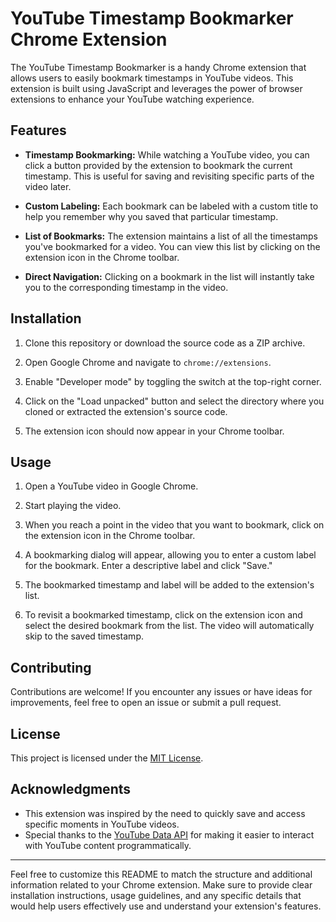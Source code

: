 # YouTube Timestamp Bookmarker Chrome Extension

The YouTube Timestamp Bookmarker is a handy Chrome extension that allows users to easily bookmark timestamps in YouTube videos. This extension is built using JavaScript and leverages the power of browser extensions to enhance your YouTube watching experience.

## Features

- **Timestamp Bookmarking:** While watching a YouTube video, you can click a button provided by the extension to bookmark the current timestamp. This is useful for saving and revisiting specific parts of the video later.

- **Custom Labeling:** Each bookmark can be labeled with a custom title to help you remember why you saved that particular timestamp.

- **List of Bookmarks:** The extension maintains a list of all the timestamps you've bookmarked for a video. You can view this list by clicking on the extension icon in the Chrome toolbar.

- **Direct Navigation:** Clicking on a bookmark in the list will instantly take you to the corresponding timestamp in the video.

## Installation

1. Clone this repository or download the source code as a ZIP archive.

2. Open Google Chrome and navigate to `chrome://extensions`.

3. Enable "Developer mode" by toggling the switch at the top-right corner.

4. Click on the "Load unpacked" button and select the directory where you cloned or extracted the extension's source code.

5. The extension icon should now appear in your Chrome toolbar.

## Usage

1. Open a YouTube video in Google Chrome.

2. Start playing the video.

3. When you reach a point in the video that you want to bookmark, click on the extension icon in the Chrome toolbar.

4. A bookmarking dialog will appear, allowing you to enter a custom label for the bookmark. Enter a descriptive label and click "Save."

5. The bookmarked timestamp and label will be added to the extension's list.

6. To revisit a bookmarked timestamp, click on the extension icon and select the desired bookmark from the list. The video will automatically skip to the saved timestamp.

## Contributing

Contributions are welcome! If you encounter any issues or have ideas for improvements, feel free to open an issue or submit a pull request.

## License

This project is licensed under the [MIT License](LICENSE).

## Acknowledgments

- This extension was inspired by the need to quickly save and access specific moments in YouTube videos.
- Special thanks to the [YouTube Data API](https://developers.google.com/youtube/v3) for making it easier to interact with YouTube content programmatically.

---

Feel free to customize this README to match the structure and additional information related to your Chrome extension. Make sure to provide clear installation instructions, usage guidelines, and any specific details that would help users effectively use and understand your extension's features.
